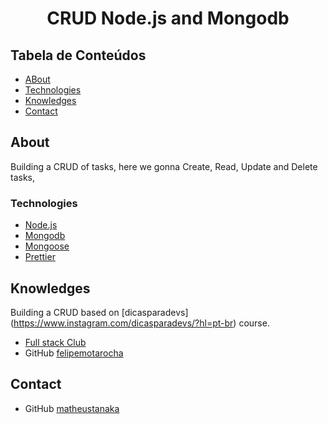 <h1 align="center">CRUD Node.js and Mongodb</h1>

## Tabela de Conteúdos

-   [ABout](#About)
-   [Technologies](#Technologies)
-   [Knowledges](#Knowledges)
-   [Contact](#Contact)

## About

Building a CRUD of tasks, here we gonna Create, Read, Update and Delete tasks,

### Technologies

-   [Node.js](https://nodejs.org/en/)
-   [Mongodb](https://www.mongodb.com/)
-   [Mongoose](https://mongoosejs.com/)
-   [Prettier](https://prettier.io/)

## Knowledges

Building a CRUD based on [dicasparadevs] (https://www.instagram.com/dicasparadevs/?hl=pt-br) course.

-   [Full stack Club](https://www.fullstackclub.com.br/)
-   GitHub [felipemotarocha](https://github.com/felipemotarocha)

## Contact

-   GitHub [matheustanaka](https://github.com/matheustanaka)
